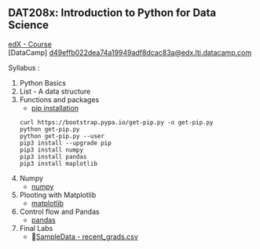 ## DAT208x: Introduction to Python for Data Science
[edX - Course](https://courses.edx.org/courses/course-v1:Microsoft+DAT208x+2T2018/course/)  
[DataCamp] d49effb022dea74a19949adf8dcac83a@edx.lti.datacamp.com

Syllabus :
1. Python Basics
2. List - A data structure
3. Functions and packages
    - [pip installation](http://pip.readthedocs.io/en/stable/installing/)
    ```
    curl https://bootstrap.pypa.io/get-pip.py -o get-pip.py
    python get-pip.py
    python get-pip.py --user
    pip3 install --upgrade pip
    pip3 install numpy
    pip3 install pandas
    pip3 install maplotlib
    ```
4. Numpy
    - [numpy](http://www.numpy.org/)
5. Plooting with Matplotlib
    - [matplotlib](https://matplotlib.org/index.html)
6. Control flow and Pandas
    - [pandas](http://pandas.pydata.org/)
7. Final Labs  
    - [SampleData - recent_grads.csv](https://assets.datacamp.com/production/course_6030/datasets/recent_grads.csv)